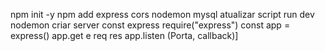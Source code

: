 npm init -y
npm add express cors nodemon mysql
atualizar script run dev nodemon
criar server const express require("express")
const app = express()
app.get e req res
app.listen (Porta, callback)]

